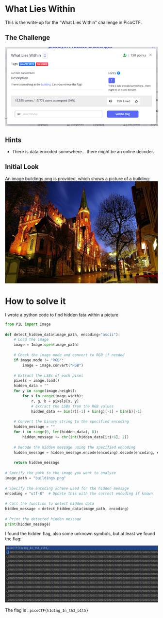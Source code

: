 # What Lies Within

This is the write-up for the "What Lies Within" challenge in PicoCTF.

## The Challenge
![Challenge Image](images/Screenshot1.png)

## Hints
- There is data encoded somewhere... there might be an online decoder.

## Initial Look
An image buildings.png is provided, which shows a picture of a building:
![Building Image](images/buildings.png)

# How to solve it

I wrote a python code to find hidden fata within a picture

```python
from PIL import Image

def detect_hidden_data(image_path, encoding="ascii"):
    # Load the image
    image = Image.open(image_path)

    # Check the image mode and convert to RGB if needed
    if image.mode != "RGB":
        image = image.convert("RGB")

    # Extract the LSBs of each pixel
    pixels = image.load()
    hidden_data = ""
    for y in range(image.height):
        for x in range(image.width):
            r, g, b = pixels[x, y]
            # Extract the LSBs from the RGB values
            hidden_data += bin(r)[-1] + bin(g)[-1] + bin(b)[-1]

    # Convert the binary string to the specified encoding
    hidden_message = ""
    for i in range(0, len(hidden_data), 8):
        hidden_message += chr(int(hidden_data[i:i+8], 2))

    # Decode the hidden message using the specified encoding
    hidden_message = hidden_message.encode(encoding).decode(encoding, errors="ignore")

    return hidden_message

# Specify the path to the image you want to analyze
image_path = "buildings.png"

# Specify the encoding scheme used for the hidden message
encoding = "utf-8"  # Update this with the correct encoding if known

# Call the function to detect hidden data
hidden_message = detect_hidden_data(image_path, encoding)

# Print the detected hidden message
print(hidden_message)


```
I found the hidden flag, also some unknown symbols, but at least we found the flag:

![Result Image](images/Screenshot2.png)



The flag is : `picoCTF{h1d1ng_1n_th3_b1t5}`
